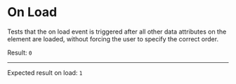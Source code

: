 # On Load

Tests that the on load event is triggered after all other data attributes on the element are loaded, without forcing the user to specify the correct order.

<div data-on-load="@get('/tests/on_load/data')" data-signals-fetching="true">
  Result:
  <code id="result">0</code>
  <hr />
  Expected result on load: <code>1</code>
</div>